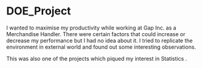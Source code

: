 # DOE_Project
I wanted to maximise my productivity while working at Gap Inc. as a Merchandise Handler. There were certain factors that could increase or decrease my performance but I had no idea about it. I tried to replicate the environment in external world and found out some interesting observations. 

This was also one of the projects which piqued my interest in Statistics .